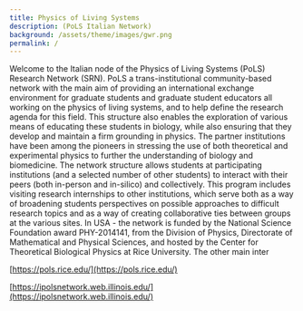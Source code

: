 ```yaml
---
title: Physics of Living Systems 
description: (PoLS Italian Network)
background: /assets/theme/images/gwr.png
permalink: /
---
```


Welcome to the Italian node of the Physics of Living Systems (PoLS) Research Network (SRN). PoLS a trans-institutional community-based network with the main aim of providing an international exchange environment for graduate students and graduate student educators all working on the physics of living systems, and to help define the research agenda for this field. This structure also enables the exploration of various means of educating these students in biology, while also ensuring that they develop and maintain a firm grounding in physics. The partner institutions have been among the pioneers in stressing the use of both theoretical and experimental physics to further the understanding of biology and biomedicine. The network structure allows students at participating institutions (and a selected number of other students) to interact with their peers (both in-person and in-silico) and collectively. This program includes visiting research internships to other institutions, which serve both as a way of broadening students perspectives on possible approaches to difficult research topics and as a way of creating collaborative ties between groups at the various sites. In USA - the network is funded by the National Science Foundation award PHY-2014141, from the Division of Physics, Directorate of Mathematical and Physical Sciences, and hosted by the Center for Theoretical Biological Physics at Rice University. The other main inter


[https://pols.rice.edu/](https://pols.rice.edu/)


[https://ipolsnetwork.web.illinois.edu/](https://ipolsnetwork.web.illinois.edu/)

